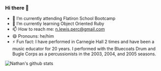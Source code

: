 ### Hi there 👋

<!--
**nlewis84/nlewis84** is a ✨ _special_ ✨ repository because its `README.md` (this file) appears on your GitHub profile.

Here are some ideas to get you started:
- 👯 I’m looking to collaborate on ...
- 🤔 I’m looking for help with ...
- 💬 Ask me about ...

-->

- 🔭 I’m currently attending Flatiron School Bootcamp
- 🌱 I’m currently learning Object Oriented Ruby
- 📫 How to reach me: n.lewis.perc@gmail.com
- 😄 Pronouns: he/him
- ⚡ Fun fact: I have performed in Carnegie Hall 2 times and have been a music educator for 20 years. I performed with the Bluecoats Drum and Bugle Corps as a percussionists in the 2003, 2004, and 2005 seasons.

![Nathan's github stats](https://github-readme-stats.vercel.app/api?username=nlewis84&show_icons=true&theme=merko)


